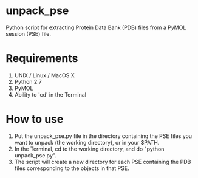 # unpack_pse
Python script for extracting Protein Data Bank (PDB) files from a PyMOL session (PSE) file.

# Requirements
1. UNIX / Linux / MacOS X
2. Python 2.7
3. PyMOL
4. Ability to 'cd' in the Terminal

# How to use
1. Put the unpack_pse.py file in the directory containing the PSE files you want to unpack (the working directory), or in your $PATH.
2. In the Terminal, cd to the working directory, and do "python unpack_pse.py".
3. The script will create a new directory for each PSE containing the PDB files corresponding to the objects in that PSE.
